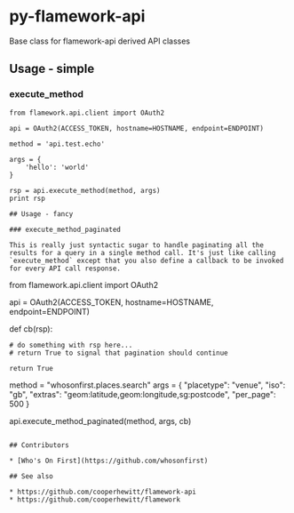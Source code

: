 # py-flamework-api

Base class for flamework-api derived API classes

## Usage - simple

### execute_method

```
from flamework.api.client import OAuth2

api = OAuth2(ACCESS_TOKEN, hostname=HOSTNAME, endpoint=ENDPOINT)

method = 'api.test.echo'

args = {
	'hello': 'world'
}

rsp = api.execute_method(method, args)
print rsp

## Usage - fancy

### execute_method_paginated

This is really just syntactic sugar to handle paginating all the results for a query in a single method call. It's just like calling `execute_method` except that you also define a callback to be invoked for every API call response.

```
from flamework.api.client import OAuth2

api = OAuth2(ACCESS_TOKEN, hostname=HOSTNAME, endpoint=ENDPOINT)

def cb(rsp):

	# do something with rsp here...
	# return True to signal that pagination should continue

	return True

method = "whosonfirst.places.search"
args = { "placetype": "venue", "iso": "gb", "extras": "geom:latitude,geom:longitude,sg:postcode", "per_page": 500 }

api.execute_method_paginated(method, args, cb)
```

## Contributors

* [Who's On First](https://github.com/whosonfirst)

## See also

* https://github.com/cooperhewitt/flamework-api
* https://github.com/cooperhewitt/flamework
